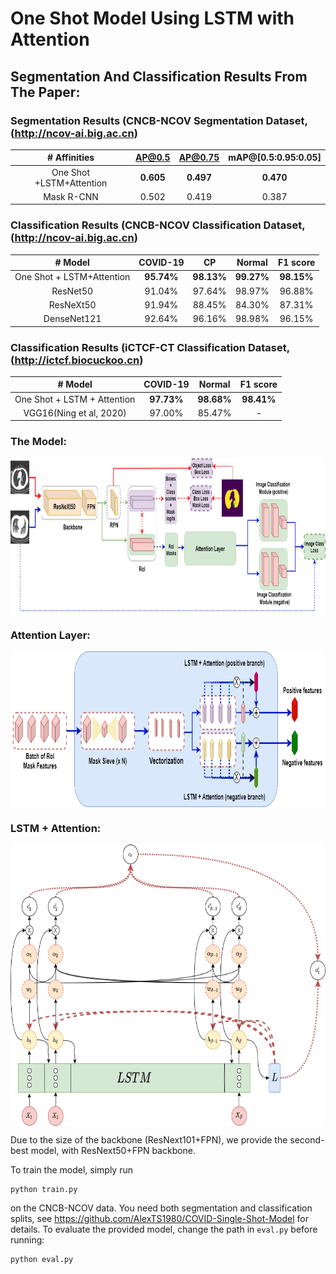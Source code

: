 # One Shot Model Using LSTM with Attention 

## Segmentation And Classification Results From The Paper:

### Segmentation Results (CNCB-NCOV Segmentation Dataset, (http://ncov-ai.big.ac.cn)

|  \# Affinities	| AP@0.5 	| AP@0.75 	| mAP@[0.5:0.95:0.05] 	| 
|:-:	|:-:	|:-:	|:-:|
|  One Shot +LSTM+Attention	| **0.605** 	| **0.497** 	| **0.470** 	| 
| Mask R-CNN |  0.502| 0.419|0.387|

### Classification Results (CNCB-NCOV Classification Dataset, (http://ncov-ai.big.ac.cn)

|  \# Model	| COVID-19 	| CP 	| Normal 	| F1 score|
|:-:	|:-:	|:-:	|:-:|:-:|
| One Shot + LSTM+Attention	|**95.74%**	|**98.13%**|**99.27%** 	|**98.15%**|
| ResNet50 | 91.04% |97.64%| 98.97%|96.88%|
| ResNeXt50 | 91.94% |88.45%| 84.30%|87.31%|
| DenseNet121 | 92.64% |96.16%| 98.98%|96.15%|

### Classification Results (iCTCF-CT Classification Dataset, (http://ictcf.biocuckoo.cn)

|  \# Model	| COVID-19 	| Normal 	| F1 score|
|:-:	|:-:	|:-:	|:-:|
|  One Shot + LSTM + Attention	| **97.73%**	|**98.68%**	|**98.41%** |
|VGG16(Ning et al, 2020) | 97.00%	|85.47%|-|

### The Model:
<p align="center">
<img src="https://github.com/AlexTS1980/COVID-LSTM-Attention/blob/master/Images/im1.png" width="800" height="250" align="center"/>
</p>

### Attention Layer:
<p align="center">
<img src="https://github.com/AlexTS1980/COVID-LSTM-Attention/blob/master/Images/im2.png" width="800" height="250" align="center"/>
</p>

### LSTM + Attention:
<p align="center">
<img src="https://github.com/AlexTS1980/COVID-LSTM-Attention/blob/master/Images/im3.png" width="700" height="450" align="center"/>
</p>

Due to the size of the backbone (ResNext101+FPN), we provide the second-best model, with ResNext50+FPN backbone. 

To train the model, simply run 
```
python train.py
```
on the CNCB-NCOV data. You need both segmentation and classification splits, see https://github.com/AlexTS1980/COVID-Single-Shot-Model for details. 
To evaluate the provided model, change the path in `eval.py` before running: 
```
python eval.py
```
